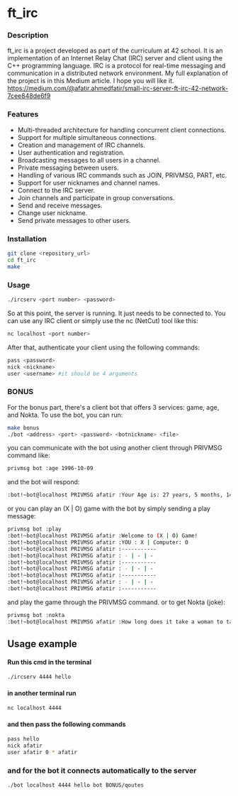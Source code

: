 # ft_irc

### Description

ft_irc is a project developed as part of the curriculum at 42 school. It is an implementation of an Internet Relay Chat (IRC) server and client using the C++ programming language. IRC is a protocol for real-time messaging and communication in a distributed network environment.
My full explanation of the project is in this Medium article. I hope you will like it. https://medium.com/@afatir.ahmedfatir/small-irc-server-ft-irc-42-network-7cee848de6f9

### Features
- Multi-threaded architecture for handling concurrent client connections.
- Support for multiple simultaneous connections.
- Creation and management of IRC channels.
- User authentication and registration.
- Broadcasting messages to all users in a channel.
- Private messaging between users.
- Handling of various IRC commands such as JOIN, PRIVMSG, PART, etc.
- Support for user nicknames and channel names.
- Connect to the IRC server.
- Join channels and participate in group conversations.
- Send and receive messages.
- Change user nickname.
- Send private messages to other users.

### Installation
``` bash
git clone <repository_url>
cd ft_irc
make
```
### Usage
``` bash
./ircserv <port number> <password>
```
So at this point, the server is running. It just needs to be connected to. You can use any IRC client or simply use the nc (NetCut) tool like this:
```bash
nc localhost <port number>
```
After that, authenticate your client using the following commands:
```bash
pass <password>
nick <nickname>
user <username> #it should be 4 arguments
```
### BONUS
For the bonus part, there's a client bot that offers 3 services: game, age, and Nokta. To use the bot, you can run:
```bash
make bonus
./bot <address> <port> <password> <botnickname> <file>
```
you can communicate with the bot using another client through PRIVMSG command like:
```bash
privmsg bot :age 1996-10-09
```
and the bot will respond:
```bash
:bot!~bot@localhost PRIVMSG afatir :Your Age is: 27 years, 5 months, 14 days old
```
or you can play an (X | O) game with the bot by simply sending a play message:
```bash
privmsg bot :play           
:bot!~bot@localhost PRIVMSG afatir :Welcome to (X | O) Game!
:bot!~bot@localhost PRIVMSG afatir :YOU : X | Computer: O
:bot!~bot@localhost PRIVMSG afatir :-----------
:bot!~bot@localhost PRIVMSG afatir : - | - | - 
:bot!~bot@localhost PRIVMSG afatir :-----------
:bot!~bot@localhost PRIVMSG afatir : - | - | - 
:bot!~bot@localhost PRIVMSG afatir :-----------
:bot!~bot@localhost PRIVMSG afatir : - | - | - 
:bot!~bot@localhost PRIVMSG afatir :-----------
```
and play the game through the PRIVMSG command.
or to get Nokta (joke):
```bash
privmsg bot :nokta
:bot!~bot@localhost PRIVMSG afatir :How long does it take a woman to take out the trash? Nine months.
```

## Usage example
#### Run this cmd in the terminal
```bash
./ircserv 4444 hello
```
#### in another terminal run
```bash
nc localhost 4444
```
#### and then pass the following commands
```bash
pass hello
nick afatir
user afatir 0 * afatir
```
### and for the bot it connects automatically to the server
```bash
./bot localhost 4444 hello bot BONUS/qoutes
```
